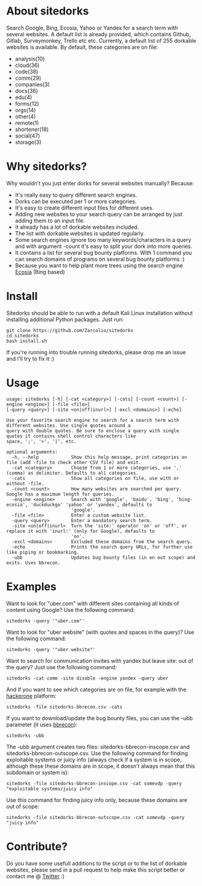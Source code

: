 # About sitedorks
Search Google, Bing, Ecosia, Yahoo or Yandex for a search term with several websites. A default list is already provided, which contains Github, Gitlab, Surveymonkey, Trello etc etc. Currently, a default list of 255 dorkable websites is available.
By default, these categories are on file: 
* analysis(10)
* cloud(36)
* code(38)
* comm(29)
* companies(3)
* docs(36)
* edu(4)
* forms(12)
* orgs(14)
* other(4)
* remote(1)
* shortener(18)
* social(47)
* storage(3)

# Why sitedorks?
Why wouldn't you just enter dorks for several websites manually? Because:
* It's really easy to query different search engines.
* Dorks can be executed per 1 or more categories.
* It's easy to create different input files for different uses.
* Adding new websites to your search query can be arranged by just adding them to an input file.
* It already has a lot of dorkable websites included.
* The list with dorkable websites is updated regularly.
* Some search engines ignore too many keywords/characters in a query and with argument -count it's easy to split your dork into more queries.
* It contains a list for several bug bounty platforms. With 1 command you can search domains of programs on several bug bounty platforms :)
* Because you want to help plant more trees using the search engine [Ecosia](https://www.ecosia.org) (Bing based)

# Install
Sitedorks should be able to run with a default Kali Linux installation without installing additional Python packages.
Just run:
```
git clone https://github.com/Zarcolio/sitedorks
cd sitedorks
bash install.sh
```
If you're running into trouble running sitedorks, please drop me an issue and I'll try to fix it :)

# Usage
```
usage: sitedorks [-h] [-cat <category>] [-cats] [-count <count>] [-engine <engine>] [-file <file>]
[-query <query>] [-site <on|off|inurl>] [-excl <domains>] [-echo]

Use your favorite search engine to search for a search term with different websites. Use single quotes around a
query with double quotes. Be sure to enclose a query with single quotes it contains shell control characters like
space, ';', '>', '|', etc.

optional arguments:
  -h, --help            Show this help message, print categories on file (add -file to check other CSV file) and exit.
  -cat <category>       Choose from 1 or more categories, use ',' (comma) as delimiter. Defaults to all categories.
  -cats                 Show all categories on file, use with or without -file.
  -count <count>        How many websites are searched per query. Google has a maximum length for queries.
  -engine <engine>      Search with 'google', 'baidu', 'bing', 'bing-ecosia', 'duckduckgo' 'yahoo' or 'yandex', defaults to 
                        'google'.
  -file <file>          Enter a custom website list.
  -query <query>        Enter a mandatory search term.
  -site <on|off|inurl>  Turn the 'site:' operator 'on' or 'off', or replace it with 'inurl:' (only for Google), defaults to 
                        'on'.
  -excl <domains>       Excluded these domains from the search query.
  -echo                 Prints the search query URLs, for further use like piping or bookmarking.
  -ubb                  Updates bug bounty files (in en out scope) and exits. Uses bbrecon.
```

# Examples
Want to look for "uber.com" with different sites containing all kinds of content using Google? Use the following command:
```
sitedorks -query '"uber.com"'
```
Want to look for "uber website" (with quotes and spaces in the query)? Use the following command:
```
sitedorks -query '"uber website"'
```
Want to search for communication invites with yandex but leave site: out of the query? Just use the following command:
```
sitedorks -cat comm -site disable -engine yandex -query uber
```
And if you  want to see which categories are on file, for example with the [hackerone](https://www.hackerone.com) platform:
```
sitedorks -file sitedorks-bbrecon.csv -cats
```
If you want to download/update the bug bounty files, you can use the -ubb parameter (it uses [bbrecon](https://github.com/serain/bbrecon)):
```
sitedorks -ubb
```
The -ubb argument creates two files: sitedorks-bbrecon-inscope.csv and sitedorks-bbrecon-outscope.csv.
Use the following command for finding exploitable systems or juicy info (always check if a system is in scope, although these these domains are in scope, it doesn't always mean that this subdomain or system is):
```
sitedorks -file sitedorks-bbrecon-inscope.csv -cat somevdp -query "exploitable systems/juicy info"
```
Use this command for finding juicy info only, because these domains are out of scope:
```
sitedorks -file sitedorks-bbrecon-outscope.csv -cat somevdp -query "juicy info"
```

# Contribute?
Do you have some usefull additions to the script or to the list of dorkable websites, please send in a pull request to help make this script better or contact me @ [Twitter](https://twitter.com/zarcolio) :)
